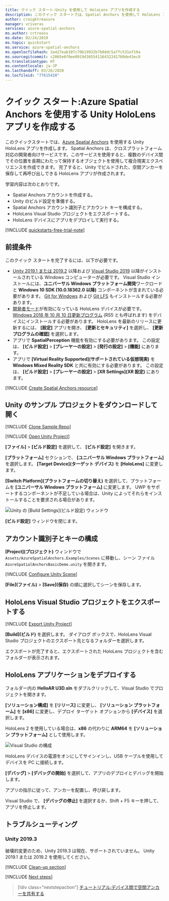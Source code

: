 ```yaml
---
title: クイック スタート:Unity を使用して HoloLens アプリを作成する
description: このクイック スタートでは、Spatial Anchors を使用して HoloLens アプリを Unity でビルドする方法について説明します。
author: craigktreasure
manager: vriveras
services: azure-spatial-anchors
ms.author: crtreasu
ms.date: 02/24/2019
ms.topic: quickstart
ms.service: azure-spatial-anchors
ms.openlocfilehash: 2a427eab107c70b19932b7b8ddc5a7fc531ef19a
ms.sourcegitcommit: c2065e6f0ee0919d36554116432241760de43ec8
ms.translationtype: HT
ms.contentlocale: ja-JP
ms.lasthandoff: 03/26/2020
ms.locfileid: "77615420"
---
```

# <a name="quickstart-create-a-unity-hololens-app-that-uses-azure-spatial-anchors"></a>クイック スタート:Azure Spatial Anchors を使用する Unity HoloLens アプリを作成する

このクイックスタートでは、[Azure Spatial Anchors](../overview.md) を使用する Unity HoloLens アプリを作成します。 Spatial Anchors は、クロスプラットフォーム対応の開発者向けサービスです。このサービスを使用すると、複数のデバイス間でその位置を長期にわたって保持するオブジェクトを使用して複合現実エクスペリエンスを作成できます。 完了すると、Unity でビルドされた、空間アンカーを保存して再呼び出しできる HoloLens アプリが作成されます。

学習内容は次のとおりです。

- Spatial Anchors アカウントを作成する。
- Unity のビルド設定を準備する。
- Spatial Anchors アカウント識別子とアカウント キーを構成する。
- HoloLens Visual Studio プロジェクトをエクスポートする。
- HoloLens デバイスにアプリをデプロイして実行する。

[!INCLUDE [quickstarts-free-trial-note](../../../includes/quickstarts-free-trial-note.md)]

## <a name="prerequisites"></a>前提条件

このクイック スタートを完了するには、以下が必要です。

- <a href="https://unity3d.com/get-unity/download" target="_blank">Unity 2019.1 または 2019.2</a> 以降および <a href="https://www.visualstudio.com/downloads/" target="_blank">Visual Studio 2019</a> 以降がインストールされている Windows コンピューターが必要です。 Visual Studio インストールには、**ユニバーサル Windows プラットフォーム開発**ワークロードと **Windows 10 SDK (10.0.18362.0 以降)** コンポーネントが含まれている必要があります。 <a href="https://git-scm.com/download/win" target="_blank">Git for Windows</a> および <a href="https://git-lfs.github.com/">Git LFS</a> もインストールする必要があります。
- [開発者モード](https://docs.microsoft.com/windows/mixed-reality/using-visual-studio)が有効になっている HoloLens デバイスが必要です。 [Windows 2018 年 10 月 10 日更新プログラム](https://docs.microsoft.com/windows/mixed-reality/release-notes-october-2018) (RS5 とも呼ばれます) をデバイスにインストールする必要があります。 HoloLens を最新のリリースに更新するには、 **[設定]** アプリを開き、 **[更新とセキュリティ]** を選択し、 **[更新プログラムの確認]** を選択します。
- アプリで **SpatialPerception** 機能を有効にする必要があります。 この設定は、 **[ビルド設定]**  >  **[プレーヤーの設定]**  >  **[発行の設定]**  >  **[機能]** にあります。
- アプリで **[Virtual Reality Supported]\(サポートされている仮想現実\)** を **Windows Mixed Reality SDK** と共に有効にする必要があります。 この設定は、 **[ビルド設定]**  >  **[プレーヤーの設定]**  >  **[XR Settings]\(XR 設定\)** にあります。

[!INCLUDE [Create Spatial Anchors resource](../../../includes/spatial-anchors-get-started-create-resource.md)]

## <a name="download-and-open-the-unity-sample-project"></a>Unity のサンプル プロジェクトをダウンロードして開く

[!INCLUDE [Clone Sample Repo](../../../includes/spatial-anchors-clone-sample-repository.md)]

[!INCLUDE [Open Unity Project](../../../includes/spatial-anchors-open-unity-project.md)]

**[ファイル]**  >  **[ビルド設定]** を選択して、 **[ビルド設定]** を開きます。

**[プラットフォーム]** セクションで、 **[ユニバーサル Windows プラットフォーム]** を選択します。 **[Target Device]\(ターゲット デバイス\)** を **[HoloLens]** に変更します。

**[Switch Platform]\(プラットフォームの切り替え\)** を選択して、プラットフォームを **[ユニバーサル Windows プラットフォーム]** に変更します。 UWP をサポートするコンポーネントが不足している場合は、Unity によってそれらをインストールすることを要求される場合があります。

![Unity の [Build Settings]\(ビルド設定\) ウィンドウ](./media/get-started-unity-hololens/unity-build-settings.png)

**[ビルド設定]** ウィンドウを閉じます。

## <a name="configure-the-account-identifier-and-key"></a>アカウント識別子とキーの構成

**[Project]\(プロジェクト\)** ウィンドウで `Assets/AzureSpatialAnchors.Examples/Scenes` に移動し、シーン ファイル `AzureSpatialAnchorsBasicDemo.unity` を開きます。

[!INCLUDE [Configure Unity Scene](../../../includes/spatial-anchors-unity-configure-scene.md)]

**[File]\(ファイル\)**  >  **[Save]\(保存\)** の順に選択してシーンを保存します。

## <a name="export-the-hololens-visual-studio-project"></a>HoloLens Visual Studio プロジェクトをエクスポートする

[!INCLUDE [Export Unity Project](../../../includes/spatial-anchors-unity-export-project-snip.md)]

**[Build]\(ビルド\)** を選択します。 ダイアログ ボックスで、HoloLens Visual Studio プロジェクトのエクスポート先となるフォルダーを選択します。

エクスポートが完了すると、エクスポートされた HoloLens プロジェクトを含むフォルダーが表示されます。

## <a name="deploy-the-hololens-application"></a>HoloLens アプリケーションをデプロイする

フォルダー内の **HelloAR U3D.sln** をダブルクリックして、Visual Studio でプロジェクトを開きます。

**[ソリューション構成]** を **[リリース]** に変更し、 **[ソリューション プラットフォーム]** を **[x86]** に変更し、デプロイ ターゲット オプションから **[デバイス]** を選択します。

HoloLens 2 を使用している場合は、**x86** の代わりに **ARM64** を **[ソリューション プラットフォーム]** として使用します。

   ![Visual Studio の構成](./media/get-started-unity-hololens/visual-studio-configuration.png)

HoloLens デバイスの電源をオンにしてサインインし、USB ケーブルを使用してデバイスを PC に接続します。

**[デバッグ]**  >  **[デバッグの開始]** を選択して、アプリのデプロイとデバッグを開始します。

アプリの指示に従って、アンカーを配置し、呼び戻します。

Visual Studio で、 **[デバッグの停止]** を選択するか、Shift + F5 キーを押して、アプリを停止します。

## <a name="troubleshooting"></a>トラブルシューティング

### <a name="unity-20193"></a>Unity 2019.3

破壊的変更のため、Unity 2019.3 は現在、サポートされていません。 Unity 2019.1 または 2019.2 を使用してください。

[!INCLUDE [Clean-up section](../../../includes/clean-up-section-portal.md)]

[!INCLUDE [Next steps](../../../includes/spatial-anchors-quickstarts-nextsteps.md)]

> [!div class="nextstepaction"]
> [チュートリアル:デバイス間で空間アンカーを共有する](../tutorials/tutorial-share-anchors-across-devices.md)
